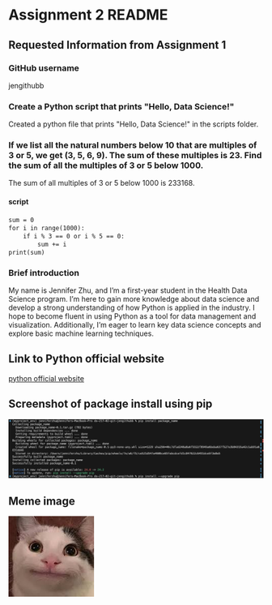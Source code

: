 # Assignment 2 README

## Requested Information from Assignment 1
### GitHub username
jengithubb

### Create a Python script that prints "Hello, Data Science!"
Created a python file that prints "Hello, Data Science!" in the scripts folder.

### If we list all the natural numbers below 10 that are multiples of 3 or 5, we get (3, 5, 6, 9). The sum of these multiples is 23. Find the sum of all the multiples of 3 or 5 below 1000.
The sum of all multiples of 3 or 5 below 1000 is 233168.
#### script
```
sum = 0
for i in range(1000):
    if i % 3 == 0 or i % 5 == 0:
        sum += i
print(sum)
```

### Brief introduction 
My name is Jennifer Zhu, and I’m a first-year student in the Health Data Science program. I’m here to gain more knowledge about data science and develop a strong understanding of how Python is applied in the industry. I hope to become fluent in using Python as a tool for data management and visualization. Additionally, I’m eager to learn key data science concepts and explore basic machine learning techniques.

## Link to Python official website
[python official website](https://www.python.org)

## Screenshot of package install using pip
![alt text](PackageInstallUsingPip.jpg)

## Meme image
![alt text](meme.png)
